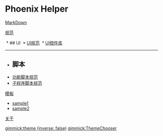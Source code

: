 ﻿# Phoenix Helper

[MarkDown](helps/Help.md)

[规范]()

  * ## UI
  * [UI规范](rules/ui/ui_rules.md)
  * [UI控件库](rules/ui/ui_controls.md)
  - - - -
  * ## 脚本
  * [功能脚本规范](rules/scripts/lua_program_rules.md)
  * [子程序脚本规范](rules//scripts/lua_function_rules.md)
  
[模板]()

  * [sample1](helps/sample1.md)
  * [sample2](helps/sample2.md)

[关于](About.md)

[gimmick:theme (inverse: false)](united)
[gimmick:ThemeChooser](主题)
